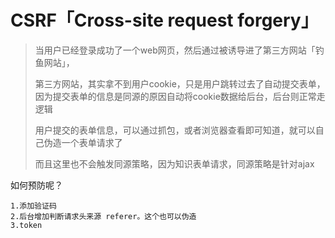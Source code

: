 # CSRF「Cross-site request forgery」

> 当用户已经登录成功了一个web网页，然后通过被诱导进了第三方网站「钓鱼网站」，
>
> 第三方网站，其实拿不到用户cookie，只是用户跳转过去了自动提交表单，因为提交表单的信息是同源的原因自动将cookie数据给后台，后台则正常走逻辑
>
> 用户提交的表单信息，可以通过抓包，或者浏览器查看即可知道，就可以自己伪造一个表单请求了
>
> 而且这里也不会触发同源策略，因为知识表单请求，同源策略是针对ajax



如何预防呢？

```
1.添加验证码
2.后台增加判断请求头来源 referer。这个也可以伪造
3.token
```

